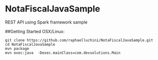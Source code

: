 # NotaFiscalJavaSample
REST API using Spark framework sample

##Getting Started OSX/Linux:
```
git clone https://github.com/raphaelluchini/NotaFiscalJavaSample.git
cd NotaFiscalJavaSample
mvn package
mvn exec:java  -Dexec.mainClass=com.devsolutions.Main
```